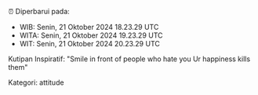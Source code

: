 ⏰ Diperbarui pada:
- WIB: Senin, 21 Oktober 2024 18.23.29 UTC
- WITA: Senin, 21 Oktober 2024 19.23.29 UTC
- WIT: Senin, 21 Oktober 2024 20.23.29 UTC

Kutipan Inspiratif:
"Smile in front of people who hate you Ur happiness kills them"


Kategori: attitude


